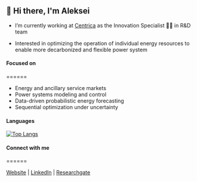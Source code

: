 
## :wave: Hi there, I'm Aleksei 

- I’m currently working at [Centrica](https://www.centrica.com/) as the Innovation Specialist :man_scientist: in R&D team

- Interested in optimizing the operation of individual energy resources to enable more decarbonized and flexible power system

#### Focused on
======

 - Energy and ancillary service markets
 - Power systems modeling and control
 - Data-driven probabilistic energy forecasting
 - Sequential optimization under uncertainty

#### Languages

[![Top Langs](https://github-readme-stats.vercel.app/api/top-langs/?username=aleksei-mashlakov&layout=compact)](https://github.com/anuraghazra/github-readme-stats)

#### Connect with me 
======

[Website][website] | [LinkedIn][linkedin] | [Researchgate][researchgate]

<br />

[website]: https://aleksei-mashlakov.github.io/
[linkedin]: https://www.linkedin.com/in/mashlakov/
[researchgate]: https://www.researchgate.net/profile/Aleksei-Mashlakov